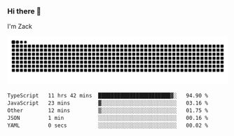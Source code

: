 ### Hi there 👋
I'm Zack

![](https://raw.githubusercontent.com/z4cki/z4cki/refs/heads/output/github-contribution-grid-snake.svg)
<!--START_SECTION:waka-->

```txt
TypeScript   11 hrs 42 mins  ███████████████████████▓░   94.90 %
JavaScript   23 mins         ▓░░░░░░░░░░░░░░░░░░░░░░░░   03.16 %
Other        12 mins         ▒░░░░░░░░░░░░░░░░░░░░░░░░   01.75 %
JSON         1 min           ░░░░░░░░░░░░░░░░░░░░░░░░░   00.16 %
YAML         0 secs          ░░░░░░░░░░░░░░░░░░░░░░░░░   00.02 %
```

<!--END_SECTION:waka-->
